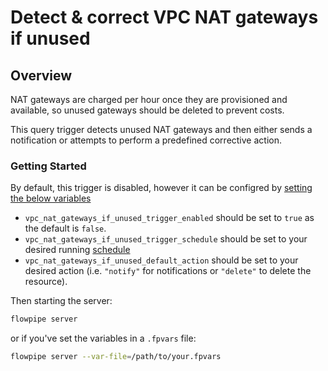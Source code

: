 # Detect & correct VPC NAT gateways if unused

## Overview

NAT gateways are charged per hour once they are provisioned and available, so unused gateways should be deleted to prevent costs.

This query trigger detects unused NAT gateways and then either sends a notification or attempts to perform a predefined corrective action.

### Getting Started

By default, this trigger is disabled, however it can be configred by [setting the below variables](https://flowpipe.io/docs/build/mod-variables#passing-input-variables)
- `vpc_nat_gateways_if_unused_trigger_enabled` should be set to `true` as the default is `false`.
- `vpc_nat_gateways_if_unused_trigger_schedule` should be set to your desired running [schedule](https://flowpipe.io/docs/flowpipe-hcl/trigger/schedule#more-examples)
- `vpc_nat_gateways_if_unused_default_action` should be set to your desired action (i.e. `"notify"` for notifications or `"delete"` to delete the resource).

Then starting the server:
```sh
flowpipe server
```

or if you've set the variables in a `.fpvars` file:
```sh
flowpipe server --var-file=/path/to/your.fpvars
```